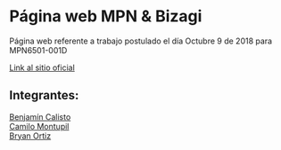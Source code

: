 # Página web MPN & Bizagi

Página web referente a trabajo postulado el día Octubre 9 de 2018 para MPN6501-001D

[Link al sitio oficial](https://teateamsoft.github.io/MPNGuide)

## Integrantes:

[Benjamín Calisto](https://github.com/KBeDeveloper)<br>
[Camilo Montupil](https://github.com/camiloJTG)<br>
[Bryan Ortiz](https://github.com/RoyalSylphID)
